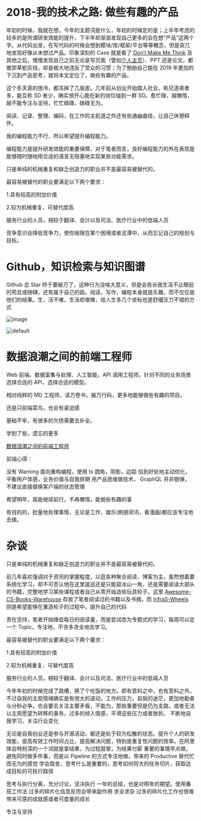 # 2018-我的技术之路: 做些有趣的产品

年初的时候，我就在想，今年的主题词是什么，年初的时候定的是；上半年考虑的较多的是所谓研发效能的提升，下半年却渐渐发现自己更多的会在想“产品”这两个字。从代码出发，在写代码的时候会想到模块/库/框架/平台等等概念，但是突兀地发现好像从未想过产品。印象深刻的 Case 就是看了 [Don’t Make Me Think](https://parg.co/64R) 及其他之后，慢慢发现自己之前无论是写页面（譬如[个人主页](http://wxyyxc1992.github.io)）、PPT 还是论文，都推崇草蛇灰线，却是极大地违反了受众的习惯；为了勉励自己能在 2019 年更加的下沉到产品思考，就将本文定位了，做些有趣的产品。

这个冬天真的很冷，都冻掉了几层皮。几年前从创业开始踏入社会，称兄道弟者多，能互称 SD 者少，确实很开心能在新的岗位碰到一群 SD。愈忙碌，越懒惰，越不能专注与坚持，忙忙碌碌，碌碌无为。

阅读、记录、整理、编码，在工作的主航道之外还有些通幽曲径，让自己休憩释怀。

我的编程能力不行，所以希望提升编程能力。

编程能力是提升研发效能的重要保障，对于笔者而言，良好编程能力的外在表现是能够随时随地用合适的语言无阻塞地实现某些功能需求。

只是单纯的机械重复和缺乏创造力的职业并不是最容易被替代的。

最容易被替代的职业要满足以下两个要求：

1.具有较高的附加价值

2.较为机械重复、可替代度高

服务行业的人员，相较于翻译、会计以及司法、医疗行业中的低端人员

竞争意识会降低竞争力，使你局限在某个困境或者泥潭中，从而忘记自己的规划与目标。

# Github，知识检索与知识图谱

Github 总 Star 终于要破万了，这种行为没啥大意义，但是会告诉我生活不止眼前的苟且或磅礴，还有属于自己的路。阅读，写作，编程本身就是乐趣，而不仅仅是他们的结果。生，活不难，生活却艰难，给人生多几个坐标也是舒缓压力不错的方式

![image](https://user-images.githubusercontent.com/5803001/50374921-2b876080-0630-11e9-87b1-ef3fea261324.png)

![default](https://user-images.githubusercontent.com/5803001/50385677-2996cd80-0714-11e9-8f7f-55945c435375.png)

# 数据浪潮之间的前端工程师

Web 前端、数据富集与处理、人工智能，API 调用工程师，针对不同的业务场景选择合适的 API，选择合适的模型。

相对纯粹的 MD 工程师，读万卷书，搬万行码，更多地能够做些有趣的项目。

还是只前端菜鸟，也会有紧迫感

基础不牢，有很多的欠债需要去补全。

学到了些，遗忘的更多

[数据浪潮之间的前端工程师](https://parg.co/6KA)

前端心得：

没有 Warning
面向重构编程，使用 ts
圆角，阴影，边距
恰到好处地主动优化，平衡用户体感，业务价值与自我排期
用产品思维做技术，
GraphQL 并非银弹，不建议直接替换客户端的状态管理

希望明年，我能继续前行，不再懒惰，能做些有趣的事

有目的的，批量地处理事情，无论是工作，娱乐(刷朋资讯，看漫画)都应该专注地去做。

# 杂谈

只是单纯的机械重复和缺乏创造力的职业并不是最容易被替代的。

前几年喜欢强调对于资讯的掌握程度，以逛各种聚合阅读、博客为主，虽然想着要系统化学习，却不可否认地在这里逡巡还是只能窥冰山一角，还是需要阅读大部头的书籍，完整地学习某些课程或者自己从零开始造些玩具轮子。这里 [Awesome-CS-Books-Warehouse](https://github.com/wxyyxc1992/Awesome-CS-Books-Warehouse) 存放了笔者阅读过的书籍以及书摘，而 [InfraS-Wheels](https://github.com/wxyyxc1992/InfraS-Wheels) 则是希望能够在重造轮子的过程中，提升自己的代码

贵在坚持，笔者开始降低每日的阅读量，而是尝试改为专题式的学习，每周可以定一个 Topic，专注地，不贪多贪全地去学习。

最容易被替代的职业要满足以下两个要求：

1.具有较高的附加价值

2.较为机械重复、可替代度高

服务行业的人员，相较于翻译、会计以及司法、医疗行业中的低端人员

今年年初的时候完成了跳槽，换了个吃饭的地方。即有意料之中，也有意料之外。不过自我的主观情绪确实是有很大的波动，工作的压力，自我的迷茫，更加地勤奋与分秒必争。也会要去关注主要矛盾，不能为，那些重要但是仍为支路，或者无法以主观愿望为转移的事务，过多的倾入情感，平滑这些压力或者挫折。 不断地自我学习，关注行业变化

无论是自我创业还是参与开源活动，都还是处于较为松散的状态。提升个人的研发效能，提高有效工作时间占比，提高解决问题，特别是重复性问题的效率。在阿里体会特别深的一个词就是拿结果，为过程鼓掌，为结果付薪 重要的事情早点做，避免同时做多件事，而是以 Pipeline 的方式专注地做。带来的 Productive 替代忙而无为的感觉 学会取舍，思考什么是重要的，思考如何将大的任务切片，获取达成目标的可执行路径

思考与执行分离，充分讨论，坚决执行 一年的总结，也是对明年的期望。使用番茄工作法 过多的碎片化信息反而会带来副作用 求全求杂 过多的碎片化工作也很难带来可感的成就感或者可度量的成长

专注与坚持
